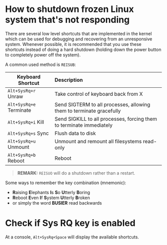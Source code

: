 # How to shutdown frozen Linux system that's not responding
There are several low level shortcuts that are implemented in the kernel which can be used for debugging and recovering from an unresponsive system. Whenever possible, it is recommended that you use these shortcuts instead of doing a hard shutdown (holding down the power button to completely power off the system). 

A common used method is `REISUB`:

| Keyboard Shortcut        | Description                                                          |
| ------------------------ |:-------------------------------------------------------------------- | 
| `Alt+SysRq+r` Unraw        | Take control of keyboard back from X                                 | 
| `Alt+SysRq+e` Terminate    | Send SIGTERM to all processes, allowing them to terminate gracefully | 
| `Alt+SysRq+i` Kill         | Send SIGKILL to all processes, forcing them to terminate immediately | 
| `Alt+SysRq+s` Sync         | Flush data to disk                                                   | 
| `Alt+SysRq+u` Unmount      | Unmount and remount all filesystems read-only                        | 
| `Alt+SysRq+b` Reboot       | Reboot                                                               | 

> **REMARK:** `REISUO` will do a shutdown rather than a restart.

Some ways to remember the key combination (mnemonic):
- **R**aising **E**lephants **I**s **S**o **U**tterly **B**oring
- **R**eboot **E**ven **I**f **S**ystem **U**tterly **B**roken
- or simply the word **BUSIER** read backwards

# Check if Sys RQ key is enabled
At a console, `Alt+SysRq+Space` will display the available shortcuts.
